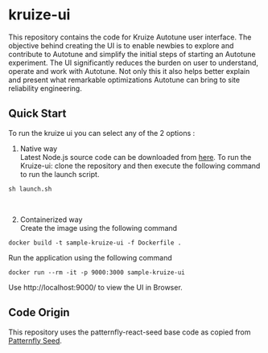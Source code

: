 # kruize-ui
This repository contains the code for Kruize Autotune user interface. The objective behind creating the UI is to enable newbies to explore and contribute to Autotune and simplify the initial steps of starting an Autotune experiment. The UI significantly reduces the burden on user to understand, operate and work with Autotune. Not only this it also helps better explain and present what remarkable optimizations Autotune can bring to site reliability engineering.

## Quick Start
To run the kruize ui you can select any of the 2 options :

1. Native way<br />
Latest Node.js source code can be downloaded from [here](https://nodejs.org/en/download/).
To run the Kruize-ui: clone the repository and then execute the following command to run the launch script.<br />
```
sh launch.sh
```
<br />

2. Containerized way<br />
Create the image using the following command<br />

```
docker build -t sample-kruize-ui -f Dockerfile .
```
Run the application using the following command

```
docker run --rm -it -p 9000:3000 sample-kruize-ui
```
Use http://localhost:9000/ to view the UI in Browser.

## Code Origin
This repository uses the patternfly-react-seed base code as copied from [Patternfly Seed](https://github.com/patternfly/patternfly-react-seed).
